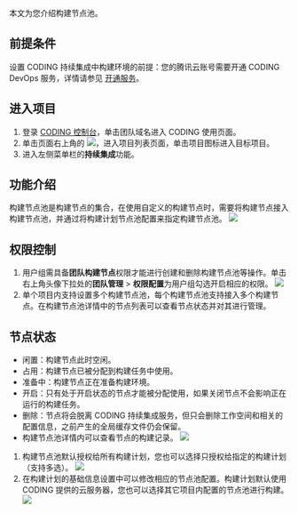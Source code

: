 本文为您介绍构建节点池。

## 前提条件
设置 CODING 持续集成中构建环境的前提：您的腾讯云账号需要开通 CODING DevOps 服务，详情请参见 [开通服务](https://cloud.tencent.com/document/product/1115/37268)。

## 进入项目
1. 登录 [CODING 控制台](https://console.cloud.tencent.com/coding)，单击团队域名进入 CODING 使用页面。
2. 单击页面右上角的 <img src ="https://main.qcloudimg.com/raw/d94a8e60dd3a41d0af07d72ae0e9d70e.png" style ="margin:0">，进入项目列表页面，单击项目图标进入目标项目。
3.  进入左侧菜单栏的**持续集成**功能。

## 功能介绍
构建节点池是构建节点的集合，在使用自定义的构建节点时，需要将构建节点接入构建节点池，并通过将构建计划节点池配置来指定构建节点池。
![](https://qcloudimg.tencent-cloud.cn/raw/d150337003071892f37aa5abff273ca9.png)

## 权限控制
1. 用户组需具备**团队构建节点**权限才能进行创建和删除构建节点池等操作。单击右上角头像下拉处的**团队管理** > **权限配置**为用户组勾选开启相应的权限。
![](https://qcloudimg.tencent-cloud.cn/raw/c6ac618dc5d9cbbd27f438ff87318143.png)
2. 单个项目内支持设置多个构建节点池，每个构建节点池支持接入多个构建节点。在构建节点池详情中的节点列表可以查看节点状态并对其进行管理。

## 节点状态
-   闲置：构建节点此时空闲。
-   占用：构建节点已被分配到构建任务中使用。
-   准备中：构建节点正在准备构建环境。
-   开启：只有处于开启状态的节点才能被分配使用，如果关闭节点不会影响正在运行的构建任务。
-   删除：节点将会脱离 CODING 持续集成服务，但只会删除工作空间和相关的配置信息，之前产生的全局缓存文件仍会保留。
-   构建节点池详情内可以查看节点的构建记录。
![](https://qcloudimg.tencent-cloud.cn/raw/c5c0eede08b027584772f43df352a1a8.png)


1. 构建节点池默认授权给所有构建计划，您也可以选择只授权给指定的构建计划（支持多选）。
![](https://qcloudimg.tencent-cloud.cn/raw/94e511fc7137a1ff5c7366e34aa8c009.png)
2. 在构建计划的基础信息设置中可以修改相应的节点池配置。构建计划默认使用 CODING 提供的云服务器，您也可以选择其它项目内配置的节点池进行构建。
![](https://qcloudimg.tencent-cloud.cn/raw/af768b0740453ff2300314cdb297460d.png)
